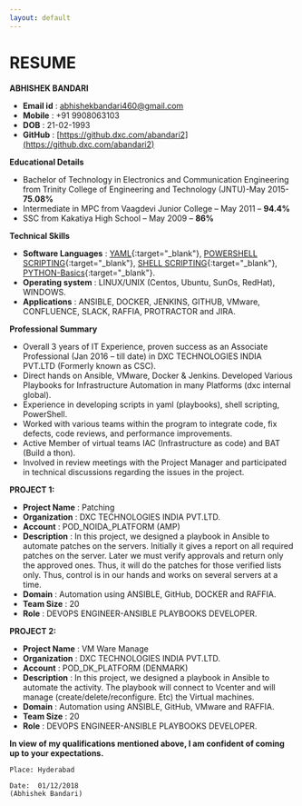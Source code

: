 ```yaml
---
layout: default
--- 
```

# RESUME

**ABHISHEK BANDARI**

* **Email id**	: abhishekbandari460@gmail.com
* **Mobile**	: +91 9908063103
* **DOB**       : 21-02-1993
* **GitHub**	: [https://github.dxc.com/abandari2](https://github.dxc.com/abandari2)

**Educational Details**

* Bachelor of Technology in Electronics and Communication Engineering from Trinity College of Engineering and Technology (JNTU)-May 2015- **75.08%**
* Intermediate in MPC from Vaagdevi Junior College – May 2011 – **94.4%**
* SSC from Kakatiya High School – May 2009 – **86%**


**Technical Skills**

* **Software Languages** :  [YAML](https://en.wikipedia.org/wiki/YAML){:target="_blank"}, [POWERSHELL SCRIPTING](https://docs.microsoft.com/en-us/powershell/scripting/powershell-scripting?view=powershell-6){:target="_blank"}, [SHELL SCRIPTING](https://en.wikipedia.org/wiki/Shell_script){:target="_blank"}, [PYTHON-Basics](https://www.python.org/){:target="_blank"}.
* **Operating system**   :  LINUX/UNIX (Centos, Ubuntu, SunOs, RedHat), WINDOWS.
* **Applications**       :  ANSIBLE, DOCKER, JENKINS, GITHUB, VMware, CONFLUENCE, SLACK, RAFFIA, PROTRACTOR and JIRA.
                                                                   

**Professional Summary**

* Overall 3 years of IT Experience, proven success as an Associate Professional (Jan 2016 – till date) in DXC TECHNOLOGIES INDIA PVT.LTD (Formerly known as CSC).
*	Direct hands on Ansible, VMware, Docker & Jenkins. Developed Various Playbooks for Infrastructure Automation in many Platforms (dxc internal global).
*	Experience in developing scripts in yaml (playbooks), shell scripting, PowerShell.
*	Worked with various teams within the program to integrate code, fix defects, code reviews, and performance improvements.
*	Active Member of virtual teams IAC (Infrastructure as code) and BAT (Build a thon).
*	Involved in review meetings with the Project Manager and participated in technical discussions regarding the issues in the project.
     

**PROJECT 1:**
	
* **Project Name**    :       Patching
* **Organization**    :	 DXC TECHNOLOGIES INDIA PVT.LTD.
* **Account**         :       POD_NOIDA_PLATFORM (AMP)
* **Description**     :	In this project, we designed a playbook in Ansible to automate patches on the servers. Initially it gives a report on all required patches on the server. Later we must verify approvals and return only the approved ones. Thus, it will do the patches for those verified lists only. Thus, control is in our hands and works on several servers at a time.
* **Domain**          :        Automation using ANSIBLE, GitHub, DOCKER and RAFFIA.
* **Team Size**       :	20
* **Role**            :       DEVOPS ENGINEER-ANSIBLE PLAYBOOKS DEVELOPER.

**PROJECT 2:**									
                                    
* **Project Name**    :   VM Ware Manage
* **Organization**    :	 DXC TECHNOLOGIES INDIA PVT.LTD.
* **Account**         :   POD_DK_PLATFORM (DENMARK)
* **Description**     :	In this project, we designed a playbook in Ansible to automate the activity. The playbook will connect to Vcenter and will manage (create/delete/reconfigure. Etc) the Virtual machines.
* **Domain**          :    Automation using ANSIBLE, GitHub, VMware and RAFFIA.
* **Team Size**       :	20
* **Role**            :    DEVOPS ENGINEER-ANSIBLE PLAYBOOKS DEVELOPER.

**In view of my qualifications mentioned above, I am confident of coming up to your expectations.**


```Place: Hyderabad```

```Date:  01/12/2018                       				                               (Abhishek Bandari)```
